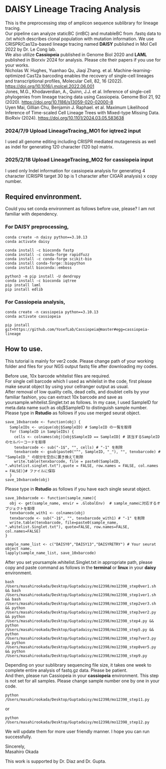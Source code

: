 # DAISY Lineage Tracing Analysis
This is the preprocessing step of amplicon sequence sublibrary for lineage tracing.  
Our pipeline can analyze staticBC (intBC) and mutableBC from .fastq data to .txt which describes clonal population with mutation information.
We use CRISPR/Cas12a-based lineage tracing named **DAISY** published in Mol Cell 2022 by Dr. Le Cong lab.  
We also utilize **Cassiopeia** published in Genome Biol 2020 and **LAML** published in Biorxiv 2024 for analysis.
Please cite their papers if you use for your works.  
Nicholas W. Hughes, Yuanhao Qu, Jiaqi Zhang. et al. Machine-learning-optimized Cas12a barcoding enables the recovery of single-cell lineages and transcriptional profiles, Molecular Cell, 82, 16 (2022). https://doi.org/10.1016/j.molcel.2022.06.001  
Jones, M.G., Khodaverdian, A., Quinn, J.J. et al. Inference of single-cell phylogenies from lineage tracing data using Cassiopeia. Genome Biol 21, 92 (2020). https://doi.org/10.1186/s13059-020-02000-8  
Uyen Mai, Gillian Chu, Benjamin J. Raphael. et al. Maximum Likelihood Inference of Time-scaled Cell Lineage Trees with Mixed-type Missing Data. BioRxiv (2024). https://doi.org/10.1101/2024.03.05.583638  


### 2024/7/9 Upload LineageTracing_MO1 for iqtree2 input
I used all genome editing including CRISPR mediated mutagenesis as well as indel for generating 120 character (120 bp) matrix.

### 2025/2/18 Upload LineageTracing_MO2 for cassiopeia input
I used only Indel information for cassiopeia analysis for generating 4 character (CRISPR target 30 bp is 1 character after CIGAR analysis) x copy number. 

## Required envinronment.  
Could you set conda environment as follows before use, please? I am not familiar with dependency.

### For DAISY preprocessing,
```
conda create -n daisy python==3.10.13
conda activate daisy

conda install -c bioconda fastp
conda install -c conda-forge rapidfuzz 
conda install -c conda-forge scikit-bio
conda install conda-forge::biopython
conda install bioconda::emboss

python3 -m pip install -U dendropy
conda install -c bioconda iqtree
pip install laml
pip install edlib
```
### For Cassiopeia analysis,
```
conda create -n cassiopeia python==3.10.13
conda activate cassiopeia

pip install git+https://github.com/YosefLab/Cassiopeia@master#egg=cassiopeia-lineage
```
## How to use.
This tutorial is mainly for ver2 code. Please change path of your working folder and files for your NGS output fastq file after downloading my codes.  

Before use, 10x barcode whitelist files are required.  
For single cell barcode which I used as whilelist in the code, first please make seurat object by using your cellranger output as usual.  
After removal of low quality cells, dead cells, and doublet cells by your familiar fashion, you can extract 10x barcode and save as yoursample.whitelist.Singlet.txt as follows. In my case, I used SampleID for meta.data name such as obj$SampleID to distinguish sample number.  
Please type in **Rstudio** as follows if you use merged seurat object.
```
save_10xbarcode <- function(obj) {
  SampleIDs <- unique(obj$SampleID) # SampleID の一覧を取得
  for (SampleID in SampleIDs) {
    cells <- colnames(obj)[obj$SampleID == SampleID] # 該当するSampleIDのセルバーコードを取得
    tenxbarcode <- sub("-1$", "", cells) # "-1" を削除
    tenxbarcode <- gsub(paste0("^", SampleID, "_"), "", tenxbarcode) # "SampleID_" の部分を空白に置き換えて削除
    write.table(tenxbarcode, file = paste0(SampleID, ".whitelist.singlet.txt"),quote = FALSE, row.names = FALSE, col.names = FALSE)}# ファイルに保存
  }
save_10xbarcode(obj)
```
Please type in **Rstudio** as follows if you have each single seurat object.
```
save_10xbarcode <- function(sample_name){
  obj <- get(sample_name, envir = .GlobalEnv)  # sample_nameに対応するオブジェクトを取得
  tenxbarcode_with1 <- colnames(obj)
  tenxbarcode <- sub("-1$", "", tenxbarcode_with1) # "-1" を削除
  write.table(tenxbarcode, file=paste0(sample_name, ".whitelist.Singlet.txt"), quote=FALSE, row.names=FALSE, col.names=FALSE)
}

sample_name_list <- c("DAISY0","DAISY13","DAISYRETRY") # Your seurat object name.
lapply(sample_name_list, save_10xbarcode)
```
After you set yoursample.whitelist.Singlet.txt in appropriate path, please copy and paste command as follows in the **terminal** or **linux** in your **daisy** environment.
```
bash /Users/masahirookada/Desktop/Guptadaisy/mo12398/mo12398_step0ver1.sh && bash /Users/masahirookada/Desktop/Guptadaisy/mo12398/mo12398_step1ver1.sh && bash /Users/masahirookada/Desktop/Guptadaisy/mo12398/mo12398_step2ver3.sh && python /Users/masahirookada/Desktop/Guptadaisy/mo12398/mo12398_step3ver2.py && python /Users/masahirookada/Desktop/Guptadaisy/mo12398/mo12398_step4.py && python /Users/masahirookada/Desktop/Guptadaisy/mo12398/mo12398_step5.py && python /Users/masahirookada/Desktop/Guptadaisy/mo12398/mo12398_step7ver3.py && python /Users/masahirookada/Desktop/Guptadaisy/mo12398/mo12398_step8ver5.py && python /Users/masahirookada/Desktop/Guptadaisy/mo12398/mo12398_step9.py
```
Depending on your sublibrary sequencing file size, it takes one week to complete entire analysis of fastq.gz data. Please be patient.  
And then, please run Cassiopeia in your **cassiopeia** environment. This step is not set for all samples. Please change sample number one by one in your code.
```
python /Users/masahirookada/Desktop/Guptadaisy/mo12398/mo12398_step11.py
```
or
```
python /Users/masahirookada/Desktop/Guptadaisy/mo12398/mo12398_step12.py
```

We will update them for more user friendly manner. I hope you can run successfully.


Sincerely,  
Masahiro Okada  


This work is supported by Dr. Diaz and Dr. Gupta.
